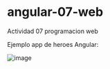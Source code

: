# angular-07-web
Actividad 07 programacion web

Ejemplo app de heroes Angular:

![image](https://user-images.githubusercontent.com/54914983/159611962-757d7c24-2b9e-487c-ab09-574ecd35fd4c.png)
